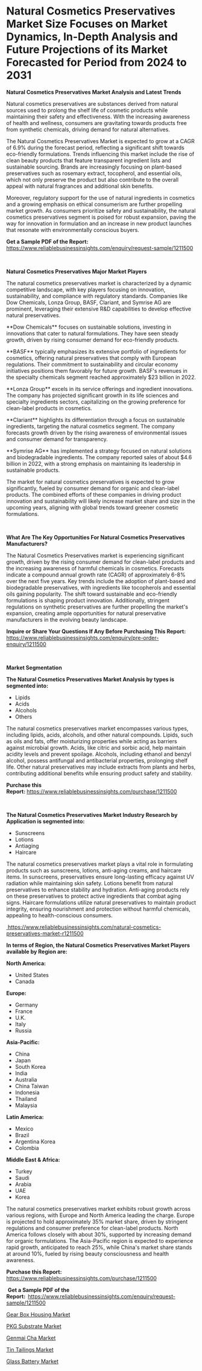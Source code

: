 <p><h1>Natural Cosmetics Preservatives Market Size Focuses on Market Dynamics, In-Depth Analysis and Future Projections of its Market Forecasted for Period from 2024 to 2031</h1></p><p><strong>Natural Cosmetics Preservatives Market Analysis and Latest Trends</strong></p>
<p><p>Natural cosmetics preservatives are substances derived from natural sources used to prolong the shelf life of cosmetic products while maintaining their safety and effectiveness. With the increasing awareness of health and wellness, consumers are gravitating towards products free from synthetic chemicals, driving demand for natural alternatives. </p><p>The Natural Cosmetics Preservatives Market is expected to grow at a CAGR of 6.9% during the forecast period, reflecting a significant shift towards eco-friendly formulations. Trends influencing this market include the rise of clean beauty products that feature transparent ingredient lists and sustainable sourcing. Brands are increasingly focusing on plant-based preservatives such as rosemary extract, tocopherol, and essential oils, which not only preserve the product but also contribute to the overall appeal with natural fragrances and additional skin benefits.</p><p>Moreover, regulatory support for the use of natural ingredients in cosmetics and a growing emphasis on ethical consumerism are further propelling market growth. As consumers prioritize safety and sustainability, the natural cosmetics preservatives segment is poised for robust expansion, paving the way for innovation in formulation and an increase in new product launches that resonate with environmentally conscious buyers.</p></p>
<p><strong>Get a Sample PDF of the Report:&nbsp;</strong> <a href="https://www.reliablebusinessinsights.com/enquiry/request-sample/1211500?utm_campaign=97&utm_medium=2&utm_source=Github&utm_content=ia&utm_term=17122024&utm_id=natural-cosmetics-preservatives">https://www.reliablebusinessinsights.com/enquiry/request-sample/1211500</a></p>
<p>&nbsp;</p>
<p><strong>Natural Cosmetics Preservatives Major Market Players</strong></p>
<p><p>The natural cosmetics preservatives market is characterized by a dynamic competitive landscape, with key players focusing on innovation, sustainability, and compliance with regulatory standards. Companies like Dow Chemicals, Lonza Group, BASF, Clariant, and Symrise AG are prominent, leveraging their extensive R&D capabilities to develop effective natural preservatives.</p><p>**Dow Chemicals** focuses on sustainable solutions, investing in innovations that cater to natural formulations. They have seen steady growth, driven by rising consumer demand for eco-friendly products. </p><p>**BASF** typically emphasizes its extensive portfolio of ingredients for cosmetics, offering natural preservatives that comply with European regulations. Their commitment to sustainability and circular economy initiatives positions them favorably for future growth. BASF's revenues in the specialty chemicals segment reached approximately $23 billion in 2022.</p><p>**Lonza Group** excels in its service offerings and ingredient innovations. The company has projected significant growth in its life sciences and specialty ingredients sectors, capitalizing on the growing preference for clean-label products in cosmetics. </p><p>**Clariant** highlights its differentiation through a focus on sustainable ingredients, targeting the natural cosmetics segment. The company forecasts growth driven by the rising awareness of environmental issues and consumer demand for transparency.</p><p>**Symrise AG** has implemented a strategy focused on natural solutions and biodegradable ingredients. The company reported sales of about $4.6 billion in 2022, with a strong emphasis on maintaining its leadership in sustainable products.</p><p>The market for natural cosmetics preservatives is expected to grow significantly, fueled by consumer demand for organic and clean-label products. The combined efforts of these companies in driving product innovation and sustainability will likely increase market share and size in the upcoming years, aligning with global trends toward greener cosmetic formulations.</p></p>
<p>&nbsp;</p>
<p><strong>What Are The Key Opportunities For Natural Cosmetics Preservatives Manufacturers?</strong></p>
<p><p>The Natural Cosmetics Preservatives market is experiencing significant growth, driven by the rising consumer demand for clean-label products and the increasing awareness of harmful chemicals in cosmetics. Forecasts indicate a compound annual growth rate (CAGR) of approximately 6-8% over the next five years. Key trends include the adoption of plant-based and biodegradable preservatives, with ingredients like tocopherols and essential oils gaining popularity. The shift toward sustainable and eco-friendly formulations is shaping product innovation. Additionally, stringent regulations on synthetic preservatives are further propelling the market's expansion, creating ample opportunities for natural preservative manufacturers in the evolving beauty landscape.</p></p>
<p><strong>Inquire or Share Your Questions If Any Before Purchasing This Report:</strong> <a href="https://www.reliablebusinessinsights.com/enquiry/pre-order-enquiry/1211500?utm_campaign=97&utm_medium=2&utm_source=Github&utm_content=ia&utm_term=17122024&utm_id=natural-cosmetics-preservatives">https://www.reliablebusinessinsights.com/enquiry/pre-order-enquiry/1211500</a></p>
<p>&nbsp;</p>
<p><strong>Market Segmentation</strong></p>
<p><strong>The Natural Cosmetics Preservatives Market Analysis by types is segmented into:</strong></p>
<p><ul><li>Lipids</li><li>Acids</li><li>Alcohols</li><li>Others</li></ul></p>
<p><p>The natural cosmetics preservatives market encompasses various types, including lipids, acids, alcohols, and other natural compounds. Lipids, such as oils and fats, offer moisturizing properties while acting as barriers against microbial growth. Acids, like citric and sorbic acid, help maintain acidity levels and prevent spoilage. Alcohols, including ethanol and benzyl alcohol, possess antifungal and antibacterial properties, prolonging shelf life. Other natural preservatives may include extracts from plants and herbs, contributing additional benefits while ensuring product safety and stability.</p></p>
<p><strong>Purchase this Report:&nbsp;</strong><a href="https://www.reliablebusinessinsights.com/purchase/1211500?utm_campaign=97&utm_medium=2&utm_source=Github&utm_content=ia&utm_term=17122024&utm_id=natural-cosmetics-preservatives">https://www.reliablebusinessinsights.com/purchase/1211500</a></p>
<p>&nbsp;</p>
<p><strong>The Natural Cosmetics Preservatives Market Industry Research by Application is segmented into:</strong></p>
<p><ul><li>Sunscreens</li><li>Lotions</li><li>Antiaging</li><li>Haircare</li></ul></p>
<p><p>The natural cosmetics preservatives market plays a vital role in formulating products such as sunscreens, lotions, anti-aging creams, and haircare items. In sunscreens, preservatives ensure long-lasting efficacy against UV radiation while maintaining skin safety. Lotions benefit from natural preservatives to enhance stability and hydration. Anti-aging products rely on these preservatives to protect active ingredients that combat aging signs. Haircare formulations utilize natural preservatives to maintain product integrity, ensuring nourishment and protection without harmful chemicals, appealing to health-conscious consumers.</p></p>
<p><a href="https://www.reliablebusinessinsights.com/natural-cosmetics-preservatives-market-r1211500?utm_campaign=97&utm_medium=2&utm_source=Github&utm_content=ia&utm_term=17122024&utm_id=natural-cosmetics-preservatives">&nbsp;https://www.reliablebusinessinsights.com/natural-cosmetics-preservatives-market-r1211500</a></p>
<p><strong>In terms of Region, the Natural Cosmetics Preservatives Market Players available by Region are:</strong></p>
<p>
    <p> <strong> North America: </strong>
        <ul>
            <li>United States</li>
            <li>Canada</li>
        </ul>
        </p> 
    <p> <strong> Europe: </strong>
        <ul>
            <li>Germany</li>
            <li>France</li>
            <li>U.K.</li>
            <li>Italy</li>
            <li>Russia</li>
        </ul>
        </p> 
    <p> <strong> Asia-Pacific: </strong>
        <ul>
            <li>China</li>
            <li>Japan</li>
            <li>South Korea</li>
            <li>India</li>
            <li>Australia</li>
            <li>China Taiwan</li>
            <li>Indonesia</li>
            <li>Thailand</li>
            <li>Malaysia</li>
        </ul>
        </p> 
    <p> <strong> Latin America: </strong>
        <ul>
            <li>Mexico</li>
            <li>Brazil</li>
            <li>Argentina Korea</li>
            <li>Colombia</li>
        </ul>
        </p> 
    <p> <strong> Middle East & Africa: </strong>
        <ul>
            <li>Turkey</li>
            <li>Saudi</li>
            <li>Arabia</li>
            <li>UAE</li>
            <li>Korea</li>
        </ul>
    </p>
    </p>
<p><p>The natural cosmetics preservatives market exhibits robust growth across various regions, with Europe and North America leading the charge. Europe is projected to hold approximately 35% market share, driven by stringent regulations and consumer preference for clean-label products. North America follows closely with about 30%, supported by increasing demand for organic formulations. The Asia-Pacific region is expected to experience rapid growth, anticipated to reach 25%, while China's market share stands at around 10%, fueled by rising beauty consciousness and health awareness.</p></p>
<p><strong>Purchase this Report: </strong><a href="https://www.reliablebusinessinsights.com/purchase/1211500?utm_campaign=97&utm_medium=2&utm_source=Github&utm_content=ia&utm_term=17122024&utm_id=natural-cosmetics-preservatives">https://www.reliablebusinessinsights.com/purchase/1211500</a></p>
<p>&nbsp;<strong>Get a Sample PDF of the Report:&nbsp;&nbsp;</strong><a href="https://www.reliablebusinessinsights.com/enquiry/request-sample/1211500?utm_campaign=97&utm_medium=2&utm_source=Github&utm_content=ia&utm_term=17122024&utm_id=natural-cosmetics-preservatives">https://www.reliablebusinessinsights.com/enquiry/request-sample/1211500</a></p>
<p><strong></strong></p>
<p><p><a href="https://www.linkedin.com/pulse/experts-forecast-significant-growth-gear-box-housing-market-zco9f?utm_campaign=97&utm_medium=2&utm_source=Github&utm_content=ia&utm_term=17122024&utm_id=natural-cosmetics-preservatives">Gear Box Housing Market</a></p><p><a href="https://github.com/stephaniwo144/Market-Research-Report-List-1/blob/main/pkg-substrate-market.md?utm_campaign=97&utm_medium=2&utm_source=Github&utm_content=ia&utm_term=17122024&utm_id=natural-cosmetics-preservatives">PKG Substrate Market</a></p><p><a href="https://www.linkedin.com/pulse/insights-global-genmai-cha-market-forecasted-growth-46-regional-io0hf?utm_campaign=97&utm_medium=2&utm_source=Github&utm_content=ia&utm_term=17122024&utm_id=natural-cosmetics-preservatives">Genmai Cha Market</a></p><p><a href="https://github.com/ParvinKhatun77/Market-Research-Report-List-1/blob/main/tin-tailings-market.md?utm_campaign=97&utm_medium=2&utm_source=Github&utm_content=ia&utm_term=17122024&utm_id=natural-cosmetics-preservatives">Tin Tailings Market</a></p><p><a href="https://www.linkedin.com/pulse/glass-battery-market-taking-off-growth-factors-projected-85-yqvjf?utm_campaign=97&utm_medium=2&utm_source=Github&utm_content=ia&utm_term=17122024&utm_id=natural-cosmetics-preservatives">Glass Battery Market</a></p></p>